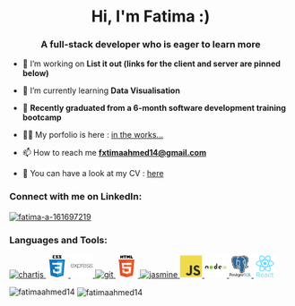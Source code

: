 <!--
**fatimaahmed14/fatimaahmed14** is a ✨ _special_ ✨ repository because its `README.md` (this file) appears on your GitHub profile.

-->
<h1 align="center">Hi, I'm Fatima :)</h1>
<h3 align="center">A full-stack developer who is eager to learn more</h3>

- 🔭 I’m working on **List it out (links for the client and server are pinned below)**

- 🌱 I’m currently learning **Data Visualisation**

- 💬 **Recently graduated from a 6-month software development training bootcamp**

- 👨‍💻 My porfolio is here : [in the works...](https://media.tenor.com/cctV9EvJdAoAAAAC/cat-laptop.gif)

- 📫 How to reach me **fxtimaahmed14@gmail.com**

- 📄 You can have a look at my CV : [here](https://app.enhancv.com/share/84191c20/?utm_medium=growth&utm_campaign=share-resume&utm_source=dynamic)

<h3 align="left">Connect with me on LinkedIn:</h3>
<p align="left">
<a href="https://linkedin.com/in/fatima-a-161697219" target="blank"><img align="center" src="https://raw.githubusercontent.com/rahuldkjain/github-profile-readme-generator/master/src/images/icons/Social/linked-in-alt.svg" alt="fatima-a-161697219" height="30" width="40" /></a>
</p>

<h3 align="left">Languages and Tools:</h3>
<p align="left"> <a href="https://www.chartjs.org" target="_blank" rel="noreferrer"> <img src="https://www.chartjs.org/media/logo-title.svg" alt="chartjs" width="40" height="40"/> </a> <a href="https://www.w3schools.com/css/" target="_blank" rel="noreferrer"> <img src="https://raw.githubusercontent.com/devicons/devicon/master/icons/css3/css3-original-wordmark.svg" alt="css3" width="40" height="40"/> </a> <a href="https://expressjs.com" target="_blank" rel="noreferrer"> <img src="https://raw.githubusercontent.com/devicons/devicon/master/icons/express/express-original-wordmark.svg" alt="express" width="40" height="40"/> </a> <a href="https://git-scm.com/" target="_blank" rel="noreferrer"> <img src="https://www.vectorlogo.zone/logos/git-scm/git-scm-icon.svg" alt="git" width="40" height="40"/> </a> <a href="https://www.w3.org/html/" target="_blank" rel="noreferrer"> <img src="https://raw.githubusercontent.com/devicons/devicon/master/icons/html5/html5-original-wordmark.svg" alt="html5" width="40" height="40"/> </a> <a href="https://jasmine.github.io/" target="_blank" rel="noreferrer"> <img src="https://www.vectorlogo.zone/logos/jasmine/jasmine-icon.svg" alt="jasmine" width="40" height="40"/> </a> <a href="https://developer.mozilla.org/en-US/docs/Web/JavaScript" target="_blank" rel="noreferrer"> <img src="https://raw.githubusercontent.com/devicons/devicon/master/icons/javascript/javascript-original.svg" alt="javascript" width="40" height="40"/> </a> <a href="https://nodejs.org" target="_blank" rel="noreferrer"> <img src="https://raw.githubusercontent.com/devicons/devicon/master/icons/nodejs/nodejs-original-wordmark.svg" alt="nodejs" width="40" height="40"/> </a> <a href="https://www.postgresql.org" target="_blank" rel="noreferrer"> <img src="https://raw.githubusercontent.com/devicons/devicon/master/icons/postgresql/postgresql-original-wordmark.svg" alt="postgresql" width="40" height="40"/> </a> <a href="https://reactjs.org/" target="_blank" rel="noreferrer"> <img src="https://raw.githubusercontent.com/devicons/devicon/master/icons/react/react-original-wordmark.svg" alt="react" width="40" height="40"/> </a> </p>

<p><img align="left" src="https://github-readme-stats.vercel.app/api/top-langs?username=fatimaahmed14&show_icons=true&locale=en&layout=compact" alt="fatimaahmed14" /></p>

<p>&nbsp;<img align="center" src="https://github-readme-stats.vercel.app/api?username=fatimaahmed14&show_icons=true&locale=en" alt="fatimaahmed14" /></p>

